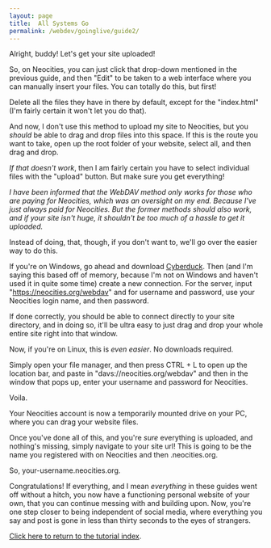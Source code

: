 ```yaml
---
layout: page
title:  All Systems Go
permalink: /webdev/goinglive/guide2/
---
```

Alright, buddy! Let's get your site uploaded!

So, on Neocities, you can just click that drop-down mentioned in the previous guide, and then "Edit" to be taken to a web interface where you can manually insert your files. You can totally do this, but first!

Delete all the files they have in there by default, except for the "index.html" (I'm fairly certain it won't let you do that).

And now, I don't use this method to upload my site to Neocities, but you *should* be able to drag and drop files into this space. If this is the route you want to take, open up the root folder of your website, select all, and then drag and drop.

*If that doesn't work*, then I am fairly certain you have to select individual files with the "upload" button. But make sure you get everything!

*I have been informed that the WebDAV method only works for those who are paying for Neocities, which was an oversight on my end. Because I've just always paid for Neocities. But the former methods should also work, and if your site isn't huge, it shouldn't be too much of a hassle to get it uploaded.*

Instead of doing, that, though, if you don't want to, we'll go over the easier way to do this.

If you're on Windows, go ahead and download <a href="https://cyberduck.io/" target="_blank">Cyberduck</a>. Then (and I'm saying this based off of memory, because I'm not on Windows and haven't used it in quite some time) create a new connection. For the server, input "https://neocities.org/webdav" and for username and password, use your Neocities login name, and then password.

If done correctly, you should be able to connect directly to your site directory, and in doing so, it'll be ultra easy to just drag and drop your whole entire site right into that window.

Now, if you're on Linux, this is *even easier*. No downloads required.

Simply open your file manager, and then press CTRL + L to open up the location bar, and paste in "davs://neocities.org/webdav" and then in the window that pops up, enter your username and password for Neocities.

Voila.

Your Neocities account is now a temporarily mounted drive on your PC, where you can drag your website files.

Once you've done all of this, and you're *sure* everything is uploaded, and nothing's missing, simply navigate to your site url! This is going to be the name you registered with on Neocities and then .neocities.org.

So, your-username.neocities.org.

Congratulations! If everything, and I mean *everything* in these guides went off without a hitch, you now have a functioning personal website of your own, that you can continue messing with and building upon. Now, you're one step closer to being independent of social media, where everything you say and post is gone in less than thirty seconds to the eyes of strangers.

<a class="page-link" href="/pages/webdev">Click here to return to the tutorial index</a>.
